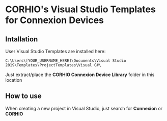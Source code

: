 # CORHIO's Visual Studio Templates for Connexion Devices

## Intallation

User Visual Studio Templates are installed here:

    C:\Users\[YOUR_USERNAME_HERE]\Documents\Visual Studio 2019\Templates\ProjectTemplates\Visual C#\

Just extract/place the **CORHIO Connexion Device Library** folder in this location

## How to use

When creating a new project in Visual Studio, just search for **Connexion** or **CORHIO**

